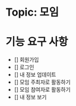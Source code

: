 # Topic: 모임


# 기능 요구 사항
* [] 회원가입
* [] 로그인
* [] 내 정보 업데이트
* [] 모임 주최자로 활동하기
* [] 모임 참여자로 활동하기
* [] 내 정보 보기
